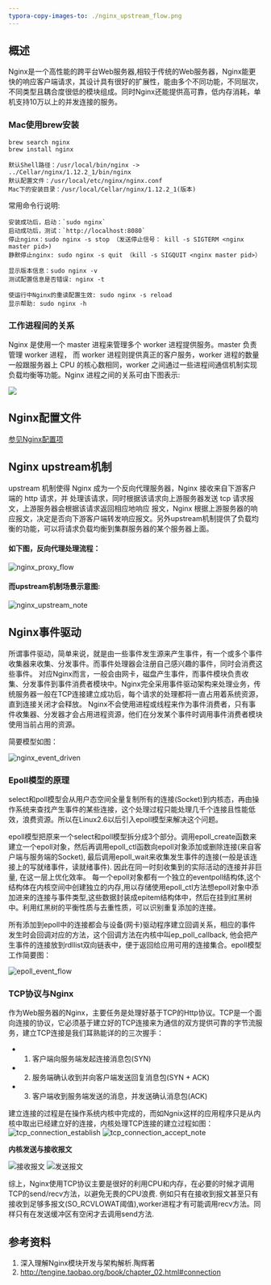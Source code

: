 ```yaml
---
typora-copy-images-to: ./nginx_upstream_flow.png
---
```


## 概述
Nginx是一个高性能的跨平台Web服务器,相较于传统的Web服务器，Nginx能更快的响应客户端请求，其设计具有很好的扩展性，能由多个不同功能，不同层次，不同类型且耦合度很低的模块组成。同时Nginx还能提供高可靠，低内存消耗，单机支持10万以上的并发连接的服务。

### Mac使用brew安装
```
brew search nginx
brew install nginx

默认Shell路径：/usr/local/bin/nginx -> ../Cellar/nginx/1.12.2_1/bin/nginx
默认配置文件：/usr/local/etc/nginx/nginx.conf
Mac下的安装目录：/usr/local/Cellar/nginx/1.12.2_1(版本)
```
常用命令行说明:
```
安装成功后，启动：`sudo nginx`
启动成功后，测试：`http://localhost:8080`
停止nginx：sudo nginx -s stop （发送停止信号： kill -s SIGTERM <nginx master pid>)
静默停止nginx: sudo nginx -s quit （kill -s SIGQUIT <nginx master pid>）

显示版本信息：sudo nginx -v
测试配置信息是否错误: nginx -t

使运行中Nginx的重读配置生效: sudo nginx -s reload
显示帮助: sudo nginx -h

```
### 工作进程间的关系
Nginx 是使用一个 master 进程来管理多个 worker 进程提供服务。master 负责管理 worker 进程， 而 worker 进程则提供真正的客户服务，worker 进程的数量一般跟服务器上 CPU 的核心数相同，worker 之间通过一些进程间通信机制实现负载均衡等功能。Nginx 进程之间的关系可由下图表示:

![](./nginx_master_worker.png)

## Nginx配置文件
[参见Nginx配置项](./Nginx配置项.md)

## Nginx upstream机制
upstream 机制使得 Nginx 成为一个反向代理服务器，Nginx 接收来自下游客户端的 http 请求，并 处理该请求，同时根据该请求向上游服务器发送 tcp 请求报文，上游服务器会根据该请求返回相应地响应 报文，Nginx 根据上游服务器的响应报文，决定是否向下游客户端转发响应报文。另外upstream机制提供了负载均衡的功能，可以将请求负载均衡到集群服务器的某个服务器上面。

#### 如下图，反向代理处理流程：

![nginx_proxy_flow](./nginx_proxy_flow.png)

#### 而upstream机制场景示意图:

![nginx_upstream_note](./nginx_upstream_note.png)

## Nginx事件驱动
所谓事件驱动，简单来说，就是由一些事件发生源来产生事件，有一个或多个事件收集器来收集、分发事件。而事件处理器会注册自己感兴趣的事件，同时会消费这些事件。
对应Nginx而言，一般会由网卡，磁盘产生事件，而事件模块负责收集、分发事件到事件消费者模块中。Nginx完全采用事件驱动架构来处理业务，传统服务器一般在TCP连接建立成功后，每个请求的处理都将一直占用着系统资源，直到连接关闭才会释放。
Nginx不会使用进程或线程来作为事件消费者，只有事件收集器、分发器才会占用进程资源，他们在分发某个事件时调用事件消费者模块使用当前占用的资源。

简要模型如图：

![nginx_event_driven](./nginx_event_driven.png)

### Epoll模型的原理

select和poll模型会从用户态空间全量复制所有的连接(Socket)到内核态，再由操作系统来查找产生事件的某些连接，这个处理过程只能处理几千个连接且性能低效，浪费资源。所以在Linux2.6以后引入epoll模型来解决这个问题。

epoll模型把原来一个select和poll模型拆分成3个部分。调用epoll_create函数来建立一个epoll对象，然后再调用epoll_ctl函数向epoll对象添加或删除连接(来自客户端与服务端的Socket), 最后调用epoll_wait来收集发生事件的连接(一般是该连接上的写就绪事件，读就绪事件). 因此在同一时刻收集到的实际活动的连接并非巨量, 在这一层上优化效率。
每一个epoll对象都有一个独立的eventpoll结构体,这个结构体在内核空间中创建独立的内存,用以存储使用epoll_ctl方法想epoll对象中添加进来的连接与事件类型,这些数据封装成epitem结构体中，然后在挂到红黑树中。利用红黑树的平衡性质与去重性质，可以识别重复添加的连接。

所有添加到epoll中的连接都会与设备(网卡)驱动程序建立回调关系，相应的事件发生时会回调对应的方法，这个回调方法在内核中叫ep_poll_callback, 他会把产生事件的连接放到rdllist双向链表中，便于返回给应用可用的连接集合。epoll模型工作简要图：

![epoll_event_flow](./epoll_event_flow.png)

### TCP协议与Nginx
作为Web服务器的Nginx，主要任务是处理好基于TCP的Http协议。TCP是一个面向连接的协议，它必须基于建立好的TCP连接来为通信的双方提供可靠的字节流服务，建立TCP连接是我们耳熟能详的的三次握手：
- 1) 客户端向服务端发起连接消息包(SYN)
- 2) 服务端确认收到并向客户端发送回复消息包(SYN + ACK)
- 3) 客户端收到服务端发送的消息，并发送确认消息包(ACK)

建立连接的过程是在操作系统内核中完成的，而如Ngnix这样的应用程序只是从内核中取出已经建立好的连接，内核处理TCP连接的建立过程如图：
![tcp_connection_establish](./tcp_connection_establish.png)
![tcp_connection_accept_note](./tcp_connection_accept_note.png)

**内核发送与接收报文**

![接收报文](./操作系统recv报文.png)
![发送报文](./操作系统send报文.png)

综上，Nginx使用TCP协议主要是很好的利用CPU和内存，在必要的时候才调用TCP的send/recv方法，以避免无畏的CPU浪费. 例如只有在接收到报文甚至只有接收到足够多报文(SO_RCVLOWAT阈值),worker进程才有可能调用recv方法。同样只有在发送缓冲区有空闲才去调用send方法.

## 参考资料
1. 深入理解Nginx模块开发与架构解析.陶辉著
2. http://tengine.taobao.org/book/chapter_02.html#connection
